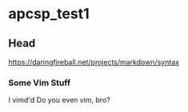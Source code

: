 # apcsp_test1

## Head


https://daringfireball.net/projects/markdown/syntax

### Some Vim Stuff

I vimd'd
Do you even vim, bro?

